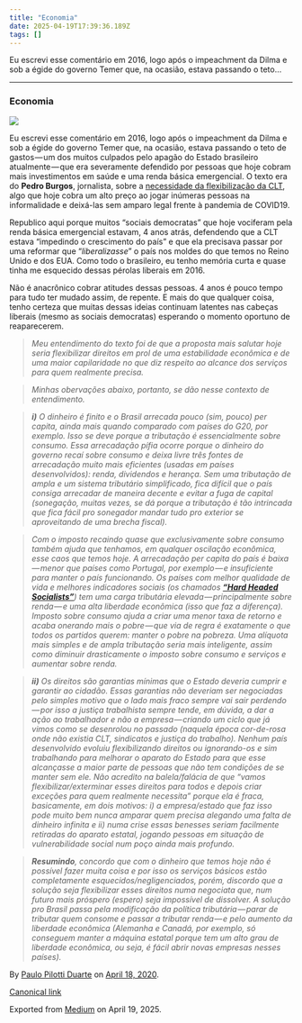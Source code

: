 ```yaml
---
title: "Economia"
date: 2025-04-19T17:39:36.189Z
tags: []
---
```


Eu escrevi esse comentário em 2016, logo após o impeachment da Dilma e sob a égide do governo Temer que, na ocasião, estava passando o teto…

* * *

### Economia

![](https://cdn-images-1.medium.com/max/2560/1*lTHBFSG1NiIBOg6W_vxq9A.jpeg)

Eu escrevi esse comentário em 2016, logo após o impeachment da Dilma e sob a égide do governo Temer que, na ocasião, estava passando o teto de gastos — um dos muitos culpados pelo apagão do Estado brasileiro atualmente — que era severamente defendido por pessoas que hoje cobram mais investimentos em saúde e uma renda básica emergencial. O texto era do **Pedro Burgos**, jornalista, sobre a [necessidade da flexibilização da CLT](https://t.umblr.com/redirect?z=https%3A%2F%2Fmedium.com%2F%40burgos%2Fde-que-adianta-ter-direitos-garantidos-na-lei-se-o-estado-n%25C3%25A3o-tem-dinheiro-para-garanti-los-8ecc7f967ad4&t=ZjZkZWRmN2ViMjJmOGI0NWZiOGZkYjJmZGRhYTIyM2QxYTlkNmNmMCxIYjFnVG85SA%3D%3D&b=t%3AzgUqNmALhiFFXwBafYPBww&p=https%3A%2F%2Florismeissom.tumblr.com%2Fpost%2F615127340391006208%2Feconomia&m=0), algo que hoje cobra um alto preço ao jogar inúmeras pessoas na informalidade e deixá-las sem amparo legal frente à pandemia de COVID19.

Republico aqui porque muitos “sociais democratas” que hoje vociferam pela renda básica emergencial estavam, 4 anos atrás, defendendo que a CLT estava “impedindo o crescimento do país” e que ela precisava passar por uma reformar que “_liberalizasse_” o país nos moldes do que temos no Reino Unido e dos EUA. Como todo o brasileiro, eu tenho memória curta e quase tinha me esquecido dessas pérolas liberais em 2016.

Não é anacrônico cobrar atitudes dessas pessoas. 4 anos é pouco tempo para tudo ter mudado assim, de repente. E mais do que qualquer coisa, tenho certeza que muitas dessas ideias continuam latentes nas cabeças liberais (mesmo as sociais democratas) esperando o momento oportuno de reaparecerem.

> _Meu entendimento do texto foi de que a proposta mais salutar hoje seria flexibilizar direitos em prol de uma estabilidade econômica e de uma maior capilaridade no que diz respeito ao alcance dos serviços para quem realmente precisa._

> _Minhas obervações abaixo, portanto, se dão nesse contexto de entendimento._

> **_i)_** _O dinheiro é finito e o Brasil arrecada pouco (sim, pouco) per capita, ainda mais quando comparado com países do G20, por exemplo. Isso se deve porque a tributação é essencialmente sobre consumo. Essa arrecadação pífia ocorre porque o dinheiro do governo recaí sobre consumo e deixa livre três fontes de arrecadação muito mais eficientes (usadas em países desenvolvidos): renda, dividendos e herança. Sem uma tributação de ampla e um sistema tributário simplificado, fica difícil que o país consiga arrecadar de maneira decente e evitar a fuga de capital (sonegação, muitas vezes, se dá porque a tributação é tão intrincada que fica fácil pro sonegador mandar tudo pro exterior se aproveitando de uma brecha fiscal)._

> _Com o imposto recaindo quase que exclusivamente sobre consumo também ajuda que tenhamos, em qualquer oscilação econômica, esse caos que temos hoje. A arrecadação per capita do país é baixa — menor que países como Portugal, por exemplo — e insuficiente para manter o país funcionando. Os países com melhor qualidade de vida e melhores indicadores sociais (os chamados_ [**_“Hard Headed Socialists”_**](https://t.umblr.com/redirect?z=https%3A%2F%2Fwww.bloomberg.com%2Fopinion%2Farticles%2F2012-07-15%2Fhardheaded-socialism-makes-canada-richer-than-u-s-&t=MmI2MDg4NjRmNWExOWNkZjE0OWZjMDM0MDUwOTkxNTY5MmEyNWIxMSxIYjFnVG85SA%3D%3D&b=t%3AzgUqNmALhiFFXwBafYPBww&p=https%3A%2F%2Florismeissom.tumblr.com%2Fpost%2F615127340391006208%2Feconomia&m=0)_) tem uma carga tributária elevada — principalmente sobre renda — e uma alta liberdade econômica (isso que faz a diferença). Imposto sobre consumo ajuda a criar uma menor taxa de retorno e acaba onerando mais o pobre — que via de regra é exatamente o que todos os partidos querem: manter o pobre na pobreza. Uma alíquota mais simples e de ampla tributação seria mais inteligente, assim como diminuir drasticamente o imposto sobre consumo e serviços e aumentar sobre renda._

> **_ii)_** _Os direitos são garantias mínimas que o Estado deveria cumprir e garantir ao cidadão. Essas garantias não deveriam ser negociadas pelo simples motivo que o lado mais fraco sempre vai sair perdendo — por isso a justiça trabalhista sempre tende, em dúvida, a dar a ação ao trabalhador e não a empresa — criando um ciclo que já vimos como se desenrolou no passado (naquela época cor-de-rosa onde não existia CLT, sindicatos e justiça do trabalho). Nenhum país desenvolvido evoluiu flexibilizando direitos ou ignorando-os e sim trabalhando para melhorar o aparato do Estado para que esse alcançasse a maior parte de pessoas que não tem condições de se manter sem ele. Não acredito na balela/falácia de que “vamos flexibilizar/exterminar esses direitos para todos e depois criar exceções para quem realmente necessita” porque ela é fraca, basicamente, em dois motivos: i) a empresa/estado que faz isso pode muito bem nunca amparar quem precisa alegando uma falta de dinheiro infinita e ii) numa crise essas benesses seriam facilmente retiradas do aparato estatal, jogando pessoas em situação de vulnerabilidade social num poço ainda mais profundo._

> **_Resumindo_**_, concordo que com o dinheiro que temos hoje não é possível fazer muita coisa e por isso os serviços básicos estão completamente esquecidos/negligenciados, porém, discordo que a solução seja flexibilizar esses direitos numa negociata que, num futuro mais próspero (espero) seja impossível de dissolver. A solução pro Brasil passa pela modificação da política tributária — parar de tributar quem consome e passar a tributar renda — e pelo aumento da liberdade econômica (Alemanha e Canadá, por exemplo, só conseguem manter a máquina estatal porque tem um alto grau de liberdade econômica, ou seja, é fácil abrir novas empresas nesses países)._

By [Paulo Pilotti Duarte](https://medium.com/@paulopilotti) on [April 18, 2020](https://medium.com/p/8f048e8f5d0c).

[Canonical link](https://medium.com/@paulopilotti/economia-8f048e8f5d0c)

Exported from [Medium](https://medium.com) on April 19, 2025.